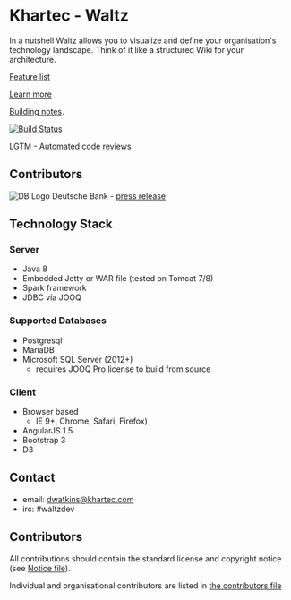 # Khartec - Waltz

In a nutshell Waltz allows you to visualize and define your organisation's technology landscape. Think of it like a structured Wiki for your architecture.

[Feature list](docs/features/README.md)

[Learn more](http://www.waltz-technology.com/)

[Building notes](https://github.com/khartec/waltz/blob/master/docs/build.md).

[![Build Status](https://travis-ci.org/khartec/waltz.svg?branch=master)](https://travis-ci.org/khartec/waltz)

[LGTM - Automated code reviews](https://lgtm.com/projects/g/khartec/waltz/)


## Contributors

![DB Logo](https://www.gps-data-team.com/poi/icons/DB-DE.bmp "Deutsche Bank") Deutsche Bank - [press release](https://www.db.com/newsroom_news/2018/deutsche-bank-takes-next-step-in-open-source-journey-en-11484.htm) 

## Technology Stack

### Server

- Java 8
- Embedded Jetty or WAR file (tested on Tomcat 7/8)
- Spark framework
- JDBC via JOOQ


### Supported Databases

- Postgresql 
- MariaDB
- Microsoft SQL Server (2012+)  
  - requires JOOQ Pro license to build from source


### Client

- Browser based
    - IE 9+, Chrome, Safari, Firefox)
- AngularJS 1.5
- Bootstrap 3
- D3 


## Contact

- email: dwatkins@khartec.com
- irc: #waltzdev


## Contributors

All contributions should contain the standard license and copyright notice (see [Notice file](NOTICE.md)).  

Individual and organisational contributors are listed in [the contributors file](CONTRIBUTORS.md)
